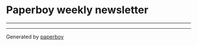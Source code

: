 # Paperboy weekly newsletter

---

---

Generated by [paperboy](https://github.com/ivuorinen/paperboy)
